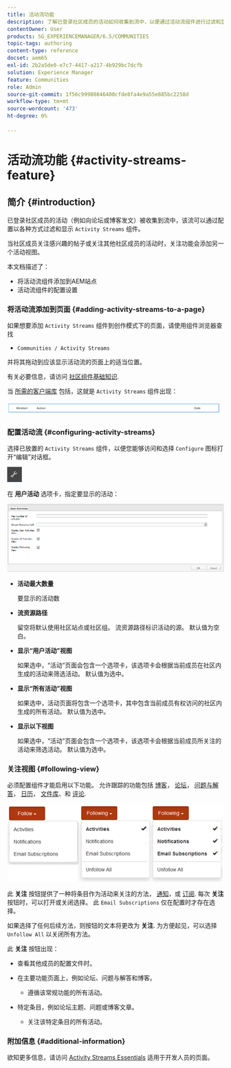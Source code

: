 ```yaml
---
title: 活动流功能
description: 了解已登录社区成员的活动如何收集到流中，以便通过活动流组件进行过滤和显示。
contentOwner: User
products: SG_EXPERIENCEMANAGER/6.5/COMMUNITIES
topic-tags: authoring
content-type: reference
docset: aem65
exl-id: 2b2a5de0-e7c7-4417-a217-4b929bc7dcfb
solution: Experience Manager
feature: Communities
role: Admin
source-git-commit: 1f56c99980846400cfde8fa4e9a55e885bc2258d
workflow-type: tm+mt
source-wordcount: '473'
ht-degree: 0%

---
```


# 活动流功能 {#activity-streams-feature}

## 简介 {#introduction}

已登录社区成员的活动（例如向论坛或博客发文）被收集到流中，该流可以通过配置以各种方式过滤和显示 `Activity Streams` 组件。

当社区成员关注感兴趣的帖子或关注其他社区成员的活动时，关注功能会添加另一个活动视图。

本文档描述了：

* 将活动流组件添加到AEM站点
* 活动流组件的配置设置

### 将活动流添加到页面 {#adding-activity-streams-to-a-page}

如果想要添加 `Activity Streams` 组件到创作模式下的页面，请使用组件浏览器查找

* `Communities / Activity Streams`

并将其拖动到应该显示活动流的页面上的适当位置。

有关必要信息，请访问 [社区组件基础知识](/help/communities/basics.md).

当 [所需的客户端库](/help/communities/essentials-activities.md#essentials-for-client-side) 包括，这就是 `Activity Streams` 组件出现：

![activity-streams](assets/activity-component.png)

### 配置活动流 {#configuring-activity-streams}

选择已放置的 `Activity Streams` 组件，以便您能够访问和选择 `Configure` 图标打开“编辑”对话框。

![配置](assets/configure-new.png)

在 **用户活动** 选项卡，指定要显示的活动：

![用户活动](assets/user-activities.png)

* **活动最大数量**

  要显示的活动数

* **流资源路径**

  留空将默认使用社区站点或社区组。 流资源路径标识活动的源。 默认值为空白。

* **显示“用户活动”视图**

  如果选中，“活动”页面会包含一个选项卡，该选项卡会根据当前成员在社区内生成的活动来筛选活动。 默认值为选中。

* **显示“所有活动”视图**

  如果选中，活动页面将包含一个选项卡，其中包含当前成员有权访问的社区内生成的所有活动。 默认值为选中。

* **显示以下视图**

  如果选中，“活动”页面会包含一个选项卡，该选项卡会根据当前成员所关注的活动来筛选活动。 默认值为选中。

### 关注视图 {#following-view}

必须配置组件才能启用以下功能。 允许跟踪的功能包括 [博客](/help/communities/blog-feature.md)， [论坛](/help/communities/forum.md)， [问题与解答](/help/communities/working-with-qna.md)， [日历](/help/communities/calendar.md)， [文件库](/help/communities/file-library.md)、和 [评论](/help/communities/comments.md).

![follow-view](assets/following-activities.png)

此 **关注** 按钮提供了一种将条目作为活动来关注的方法， [通知](/help/communities/notifications.md)，或 [订阅](/help/communities/subscriptions.md). 每次 **关注** 按钮时，可以打开或关闭选择。 此 `Email Subscriptions` 仅在配置时才存在选择。

如果选择了任何后续方法，则按钮的文本将更改为 **关注**. 为方便起见，可以选择 `Unfollow All` 以关闭所有方法。

此 **关注** 按钮出现：

* 查看其他成员的配置文件时。
* 在主要功能页面上，例如论坛、问题与解答和博客。

   * 遵循该常规功能的所有活动。

* 特定条目，例如论坛主题、问题或博客文章。

   * 关注该特定条目的所有活动。

### 附加信息 {#additional-information}

欲知更多信息，请访问 [Activity Streams Essentials](/help/communities/essentials-activities.md) 适用于开发人员的页面。
